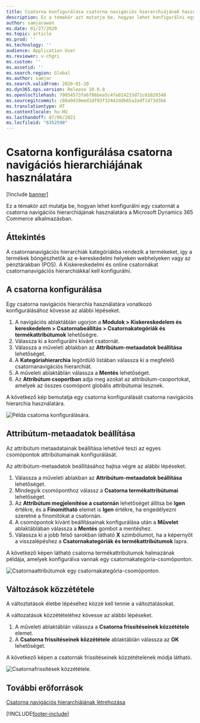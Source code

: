 ```yaml
---
title: Csatorna konfigurálása csatorna navigációs hierarchiájának használatára
description: Ez a témakör azt mutatja be, hogyan lehet konfigurálni egy csatornát a csatorna navigációs hierarchiájának használatára a Microsoft Dynamics 365 Commerce alkalmazásban.
author: samjarawan
ms.date: 01/27/2020
ms.topic: article
ms.prod: ''
ms.technology: ''
audience: Application User
ms.reviewer: v-chgri
ms.custom: ''
ms.assetid: ''
ms.search.region: Global
ms.author: samjar
ms.search.validFrom: 2020-01-20
ms.dyn365.ops.version: Release 10.0.8
ms.openlocfilehash: 79054573fa6f86bea5c4fe014233d71c01020348
ms.sourcegitcommit: c08a9d19eed1df03f32442ddb65a2adf1473d3b6
ms.translationtype: HT
ms.contentlocale: hu-HU
ms.lasthandoff: 07/06/2021
ms.locfileid: "6352590"
---
```

# <a name="configure-a-channel-to-use-a-channel-navigation-hierarchy"></a>Csatorna konfigurálása csatorna navigációs hierarchiájának használatára


[!include [banner](includes/banner.md)]

Ez a témakör azt mutatja be, hogyan lehet konfigurálni egy csatornát a csatorna navigációs hierarchiájának használatára a Microsoft Dynamics 365 Commerce alkalmazásban.

## <a name="overview"></a>Áttekintés

A csatornanavigációs hierarchiák kategóriákba rendezik a termékeket, így a termékek böngészhetők az e-kereskedelmi helyeken webhelyeken vagy az pénztárakban (POS). A Kiskereskedelmi és online csatornákat csatornanavigációs hierarchiákkal kell konfigurálni.

## <a name="configure-the-channel"></a>A csatorna konfigurálása

Egy csatorna navigációs hierarchia használatára vonatkozó konfigurálásához kövesse az alábbi lépéseket.

1. A navigációs ablaktáblán ugorjon a **Modulok \> Kiskereskedelem és kereskedelem \> Csatornabeállítás \> Csatornakategóriák és termékattribútumok** lehetőségre.
1. Válassza ki a konfigurálni kívánt csatornát.
1. Válassza a műveleti ablakban az **Attribútum-metaadatok beállítása** lehetőséget.
1. A **Kategóriahierarchia** legördülő listában válassza ki a megfelelő csatornanavigációs hierarchiát.
1. A műveleti ablaktáblán válassza a **Mentés** lehetőséget.
1. Az **Attribútum csoportban** adja meg azokat az attribútum-csoportokat, amelyek az összes csomópont globális attribútumai lesznek.

A következő kép bemutatja egy csatorna konfigurálását csatorna navigációs hierarchia használatára.

![Példa csatorna konfigurálására.](media/configure-channel-hierarchy-1.png)

## <a name="set-attribute-metadata"></a>Attribútum-metaadatok beállítása

Az attribútum metaadatainak beállítása lehetővé teszi az egyes csomópontok attribútumainak konfigurálását.

Az attribútum-metaadatok beállításához hajtsa végre az alábbi lépéseket.

1. Válassza a műveleti ablakban az **Attribútum-metaadatok beállítása** lehetőséget.
1. Mindegyik csomóponthoz válassz a **Csatorna termékattribútumai** lehetőséget.
1. Az **Attribútum megjelenítése a csatornán** lehetőséget állítsa be **Igen** értékre, és a **Finomítható** elemet is **Igen** értékre, ha engedélyezni szeretné a finomítókat a csatornán.
1. A csomópontok kívánt beállításainak konfigurálása után a **Művelet** ablaktáblában válassza a **Mentés** gombot a mentéshez.
1. Válassza ki a jobb felső sarokban látható **X** szimbólumot, ha a képernyőt a visszalépéshez a **Csatornakategóriák és termékattribútumok** lapra.

A következő képen látható csatorna termékattribútumok halmazának példája, amelyek konfigurálva vannak egy csatornakategória-csomóponton.

![Csatornaattribútumok egy csatornakategória-csomóponton.](media/configure-channel-hierarchy-2.png)

## <a name="publish-changes"></a>Változások közzététele

A változtatások életbe lépéséhez közzé kell tennie a változtatásokat.

A változatások közzétételéhez kövesse az alábbi lépéseket.

1. A műveleti ablaktáblán válassza a **Csatorna frissítéseinek közzététele** elemet.
1. A **Csatorna frissítéseinek közzététele** ablaktáblán válassza az **OK** lehetőséget.

A következő képen a csatornák frissítéseinek közzétételének módja látható.

![Csatornafrissítések közzététele.](media/configure-channel-hierarchy-3.png)

## <a name="additional-resources"></a>További erőforrások

[Csatorna navigációs hierarchiájának létrehozása](create-channel-hierarchy.md)




[!INCLUDE[footer-include](../includes/footer-banner.md)]